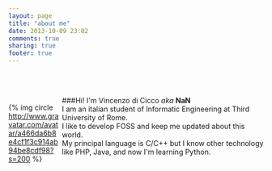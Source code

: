 ```yaml
---
layout: page
title: "about me"
date: 2013-10-09 23:02
comments: true
sharing: true
footer: true
---
```

<br><br>
<div style="float:left;width:20%; padding-right:1%">

{% img circle http://www.gravatar.com/avatar/a466da6b8e4cf1f3c914ab94be8cdf98?s=200 %}

</div>


###Hi! I'm Vincenzo di Cicco *aka* **NaN**  
I am an italian student of Informatic Engineering at Third University of Rome.  
I like to develop FOSS and keep me updated about this world.  
My principal language is C/C++ but I know other technology like PHP, Java, and now I'm learning Python.

<div style="clear:both"/>

